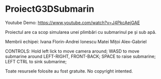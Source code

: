# ProiectG3DSubmarin
 
Youtube Demo:
https://www.youtube.com/watch?v=J4PkcAejGAE

Proiectul are ca scop simularea unei plimbări cu submarinul pe și sub apă.

Membrii echipei:
Ivana Florin-Andrei
Ionescu Matei
Mițoi Alex-Gabriel

CONTROLS:
Hold left lick to move camera around;
WASD to move submarine around LEFT-RIGHT, FRONT-BACK;
SPACE to raise submarine;
LEFT CTRL to sink submarine;


Toate resursele folosite au fost gratuite.
No copyright intented.
